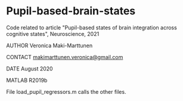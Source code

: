# Pupil-based-brain-states
Code related to article "Pupil-based states of brain integration across cognitive states", Neuroscience, 2021

AUTHOR Veronica Maki-Marttunen

CONTACT makimarttunen.veronica@gmail.com

DATE August 2020

MATLAB R2019b

File load_pupil_regressors.m calls the other files.
